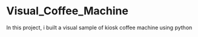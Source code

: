# Visual_Coffee_Machine
In this project, i built a visual sample of kiosk coffee machine using python
